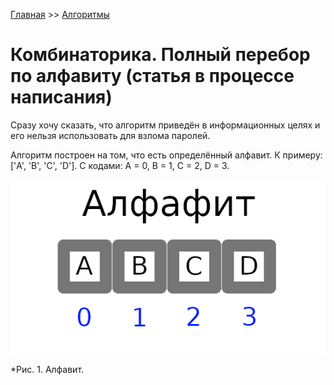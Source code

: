 [Главная](https://dmitriysidyakin.github.io/School-IT/) >> [Алгоритмы](https://dmitriysidyakin.github.io/School-IT/csharp-articles/ru-ru/algorithms-on-csharp/)

# Комбинаторика. Полный перебор по алфавиту (статья в процессе написания)

Сразу хочу сказать, что алгоритм приведён в информационных целях и его нельзя использовать для взлома паролей.

Алгоритм построен на том, что есть определённый алфавит. К примеру: ['A', 'B', 'C', 'D'].
С кодами: A = 0, B = 1, C = 2, D = 3.

![Алфавит](img/alphabet.png)

*Рис. 1. Алфавит.
